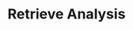 ---
title: Retrieve Analysis
excerpt: >-
  Retrieve an analysis object by providing the analysis ID, which has the
  questions and answers.
api:
  file: openapi.json
  operationId: get_analysis
hidden: false
---